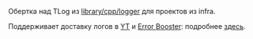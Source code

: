 Обертка над TLog из [library/cpp/logger](https://a.yandex-team.ru/arc/trunk/arcadia/library/cpp/logger) для проектов из infra.

Поддерживает доставку логов в [YT](https://yt.yandex-team.ru/hahn/navigation?path=//home/logfeller/logs) и [Error Booster](https://error.yandex-team.ru/): подробнее [здесь](https://wiki.yandex-team.ru/users/wrg0ababd/podkljuchaem-dostavku-logov-v-yt-i-error-booster-dlja-servisov-iz-infra/).
